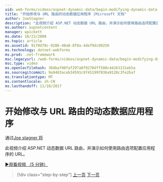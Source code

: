 ```yaml
---
uid: web-forms/videos/aspnet-dynamic-data/begin-modifying-dynamic-data-applications-with-url-routing
title: "开始修改与 URL 路由的动态数据应用程序 |Microsoft 文档"
author: JoeStagner
description: "此视频介绍 ASP.NET 动态数据 URL 路由，并演示如何使用路由选项配置应用程序的 URL。"
ms.author: aspnetcontent
manager: wpickett
ms.date: 10/23/2008
ms.topic: article
ms.assetid: 9170d70c-928b-48a8-8f0a-4def9dc99256
ms.technology: dotnet-webforms
ms.prod: .net-framework
msc.legacyurl: /web-forms/videos/aspnet-dynamic-data/begin-modifying-dynamic-data-applications-with-url-routing
msc.type: video
ms.openlocfilehash: 304baf00faf297a0f9278dff580c44263131eb5a
ms.sourcegitcommit: 9a9483aceb34591c97451997036a9120c3fe2baf
ms.translationtype: MT
ms.contentlocale: zh-CN
ms.lasthandoff: 11/10/2017
---
```

<a name="begin-modifying-dynamic-data-applications-with-url-routing"></a>开始修改与 URL 路由的动态数据应用程序
====================
通过[Joe stagner 将](https://github.com/JoeStagner)

此视频介绍 ASP.NET 动态数据 URL 路由，并演示如何使用路由选项配置应用程序的 URL。

[&#9654;观看视频 （5 分钟）](https://channel9.msdn.com/Blogs/ASP-NET-Site-Videos/begin-modifying-dynamic-data-applications-with-url-routing)

>[!div class="step-by-step"]
[上一页](begin-editing-the-templates-in-aspnet-dynamic-data-applications.md)
[下一页](enable-in-line-editing-in-aspnet-dynamic-data-applications.md)
